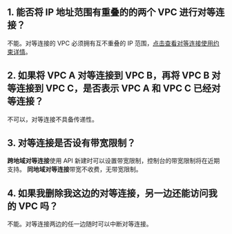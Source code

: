 ## 1. 能否将 IP 地址范围有重叠的的两个 VPC 进行对等连接？
不能。对等连接的 VPC 必须拥有互不重叠的 IP 范围，<a href="/doc/product/215/5000#.E4.BD.BF.E7.94.A8.E7.BA.A6.E6.9D.9F" target="_blank">点击查看对等连接使用约束详情</a>。

## 2. 如果将 VPC A 对等连接到 VPC B，再将 VPC B 对等连接到 VPC C，是否表示 VPC A 和 VPC C 已经对等连接？
不可以，对等连接不具备传递性。

## 3. 对等连接是否设有带宽限制？
**跨地域对等连接**使用 API 新建时可以设置带宽限制，控制台的带宽限制将在近期支持。
**同地域对等连接**带宽不收费，无带宽限制。

## 4. 如果我删除我这边的对等连接，另一边还能访问我的 VPC 吗？
不能。对等连接两边的任一边随时可以中断对等连接。